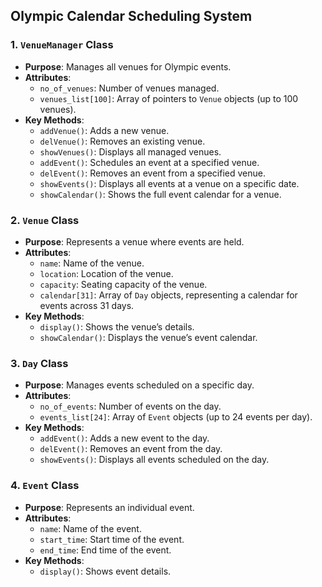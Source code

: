 ## Olympic Calendar Scheduling System

### 1. `VenueManager` Class

- **Purpose**: Manages all venues for Olympic events.
- **Attributes**:
  - `no_of_venues`: Number of venues managed.
  - `venues_list[100]`: Array of pointers to `Venue` objects (up to 100 venues).
- **Key Methods**:
  - `addVenue()`: Adds a new venue.
  - `delVenue()`: Removes an existing venue.
  - `showVenues()`: Displays all managed venues.
  - `addEvent()`: Schedules an event at a specified venue.
  - `delEvent()`: Removes an event from a specified venue.
  - `showEvents()`: Displays all events at a venue on a specific date.
  - `showCalendar()`: Shows the full event calendar for a venue.

### 2. `Venue` Class

- **Purpose**: Represents a venue where events are held.
- **Attributes**:
  - `name`: Name of the venue.
  - `location`: Location of the venue.
  - `capacity`: Seating capacity of the venue.
  - `calendar[31]`: Array of `Day` objects, representing a calendar for events across 31 days.
- **Key Methods**:
  - `display()`: Shows the venue’s details.
  - `showCalendar()`: Displays the venue’s event calendar.

### 3. `Day` Class

- **Purpose**: Manages events scheduled on a specific day.
- **Attributes**:
  - `no_of_events`: Number of events on the day.
  - `events_list[24]`: Array of `Event` objects (up to 24 events per day).
- **Key Methods**:
  - `addEvent()`: Adds a new event to the day.
  - `delEvent()`: Removes an event from the day.
  - `showEvents()`: Displays all events scheduled on the day.

### 4. `Event` Class

- **Purpose**: Represents an individual event.
- **Attributes**:
  - `name`: Name of the event.
  - `start_time`: Start time of the event.
  - `end_time`: End time of the event.
- **Key Methods**:
  - `display()`: Shows event details.
